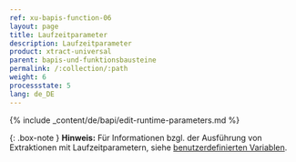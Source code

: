 ```yaml
---
ref: xu-bapis-function-06
layout: page
title: Laufzeitparameter
description: Laufzeitparameter
product: xtract-universal
parent: bapis-und-funktionsbausteine
permalink: /:collection/:path
weight: 6
processstate: 5
lang: de_DE
---
```

{% include _content/de/bapi/edit-runtime-parameters.md %}


{: .box-note }
**Hinweis:** Für Informationen bzgl. der Ausführung von Extraktionen mit Laufzeitparametern, siehe [benutzerdefinierten Variablen](../fortgeschrittene-techniken/benutzerdefinierte-variablen).
